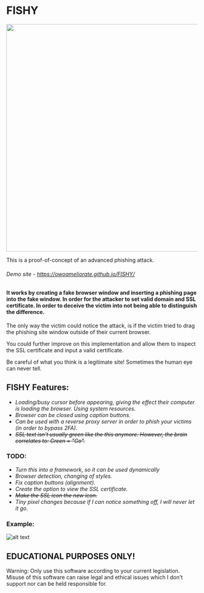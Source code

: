 # FISHY

<img src="https://i.imgur.com/7Erj1ib.png" width="600" height="auto">

This is a proof-of-concept of an advanced phishing attack.

###### Demo site - https://owoameliorate.github.io/FISHY/

#### It works by creating a fake browser window and inserting a phishing page into the fake window. In order for the attacker to set valid domain and SSL certificate. In order to deceive the victim into not being able to distinguish the difference.

The only way the victim could notice the attack, is if the victim tried to drag the phishing site window outside of their current browser.
 
You could further improve on this implementation and allow them to inspect the SSL certificate and input a valid certificate.

Be careful of what you think is a legitimate site!
Sometimes the human eye can never tell.

## FISHY Features: ###
* _Loading/busy cursor before appearing, giving the effect their computer is loading the browser. Using system resources._
* _Browser can be closed using caption buttons._
* _Can be used with a reverse proxy server in order to phish your victims (in order to bypass 2FA)._
* _~~SSL text isn't usually green like the this anymore. However, the brain correlates to: Green = "Go".~~_

### TODO: ###
* _Turn this into a framework, so it can be used dynamically_
* _Browser detection, changing of styles._
* _Fix caption buttons (alignment)._
* _Create the option to view the SSL certificate._
* _~~Make the SSL icon the new icon.~~_
* _Tiny pixel changes because if I can notice something off, I will never let it go._

### Example:

![alt text](https://i.imgur.com/R3nPO1q.png)

## EDUCATIONAL PURPOSES ONLY!

Warning: Only use this software according to your current legislation. Misuse of this software can raise legal and ethical issues which I don't support nor can be held responsible for.
